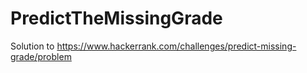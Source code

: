 # PredictTheMissingGrade
Solution to https://www.hackerrank.com/challenges/predict-missing-grade/problem
